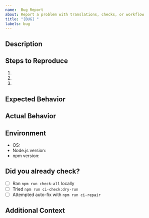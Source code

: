 ```yaml
---
name:  Bug Report
about: Report a problem with translations, checks, or workflow
title: "[BUG] "
labels: bug
---
```


##  Description
<!-- Clearly describe the bug. -->

##  Steps to Reproduce
1. 
2. 
3. 

##  Expected Behavior
<!-- What did you expect to happen? -->

##  Actual Behavior
<!-- What actually happened? -->

##  Environment
- OS: 
- Node.js version: 
- npm version: 

##  Did you already check?
- [ ] Ran `npm run check-all` locally
- [ ] Tried `npm run ci-check:dry-run`
- [ ] Attempted auto-fix with `npm run ci-repair`

##  Additional Context
<!-- Logs, screenshots, or error output if helpful -->
